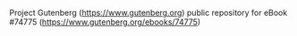 Project Gutenberg (https://www.gutenberg.org) public repository for
eBook #74775 (https://www.gutenberg.org/ebooks/74775)
